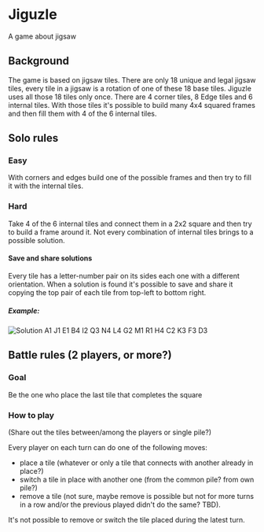 # Jiguzle
A game about jigsaw

## Background
The game is based on jigsaw tiles. There are only 18 unique and legal jigsaw tiles, every tile in a jigsaw is a rotation of one of these 18 base tiles. Jiguzle uses all those 18 tiles only once. 
There are 4 corner tiles, 8 Edge tiles and 6 internal tiles. With those tiles it's possible to build many 4x4 squared frames and then fill them with 4 of the 6 internal tiles.

## Solo rules

### Easy
With corners and edges build one of the possible frames and then try to fill it with the internal tiles.

### Hard
Take 4 of the 6 internal tiles and connect them in a 2x2 square and then try to build a frame around it. Not every combination of internal tiles brings to a possible solution.

#### Save and share solutions
Every tile has a letter-number pair on its sides each one with a different orientation. When a solution is found it's possible to save and share it copying the top pair of each tile from top-left to bottom right.
##### Example:
![Solution](https://user-images.githubusercontent.com/6410629/176885883-dfcf9bc9-71ad-4136-93d7-332a11faa812.jpg)
A1 J1 E1 B4 I2 Q3 N4 L4 G2 M1 R1 H4 C2 K3 F3 D3

## Battle rules (2 players, or more?)

### Goal
Be the one who place the last tile that completes the square

### How to play

(Share out the tiles between/among the players or single pile?)

Every player on each turn can do one of the following moves: 
* place a tile (whatever or only a tile that connects with another already in place?)
* switch a tile in place with another one (from the common pile? from own pile?)
* remove a tile (not sure, maybe remove is possible but not for more turns in a row and/or the previous played didn't do the same? TBD).

It's not possible to remove or switch the tile placed during the latest turn.
